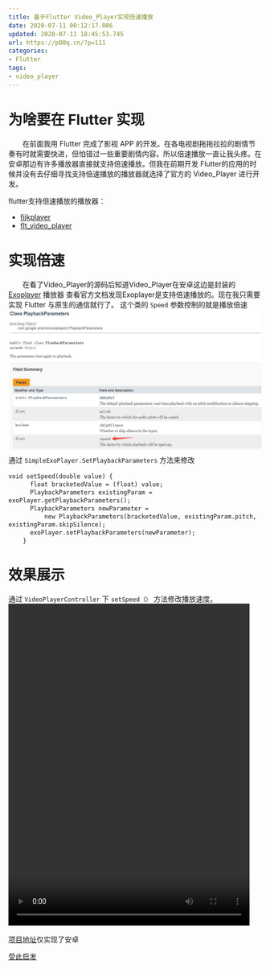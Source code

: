 ```yaml
---
title: 基于Flutter Video_Player实现倍速播放
date: 2020-07-11 00:12:17.006
updated: 2020-07-11 18:45:53.745
url: https://p00q.cn/?p=111
categories: 
- Flutter
tags: 
- video_player
---
```


# 为啥要在 Flutter 实现
&emsp;&emsp;在前面我用 Flutter 完成了影视 APP 的开发。在各电视剧拖拖拉拉的剧情节奏有时就需要快进，但怕错过一些重要剧情内容。所以倍速播放一直让我头疼。在安卓那边有许多播放器直接就支持倍速播放。但我在前期开发 Flutter的应用的时候并没有去仔细寻找支持倍速播放的播放器就选择了官方的 Video_Player 进行开发。

flutter支持倍速播放的播放器：
- [fijkplayer](https://fijkplayer.befovy.com/)
- [flt_video_player](https://github.com/RandyWei/flt_video_player/blob/master/README_CN.md)

# 实现倍速

&emsp;&emsp;在看了Video_Player的源码后知道Video_Player在安卓这边是封装的 [Exoplayer](https://exoplayer.dev/) 播放器 查看官方文档发现Exoplayer是支持倍速播放的。现在我只需要实现 Flutter 与原生的通信就行了。
这个类的 `Speed` 参数控制的就是播放倍速
![image.png](../res/img/111-1.jpeg)
通过 `SimpleExoPlayer.SetPlaybackParameters` 方法来修改
```
void setSpeed(double value) {
      float bracketedValue = (float) value;
      PlaybackParameters existingParam = exoPlayer.getPlaybackParameters();
      PlaybackParameters newParameter =
          new PlaybackParameters(bracketedValue, existingParam.pitch, existingParam.skipSilence);
      exoPlayer.setPlaybackParameters(newParameter);
    }
```
# 效果展示

通过 `VideoPlayerController` 下 `setSpeed（）` 方法修改播放速度。
<video src="https://danbai.oss-cn-chengdu.aliyuncs.com/bk/Record_2020-07-11-18-26-55_f802aed858f448d1131af0_1594463673230.mp4" controls="controls" width="480" height="640">
Your browser does not support the video tag.
</video>

[项目地址](https://github.com/danbai225/plugins/tree/master/packages/video_player)仅实现了安卓

[受此启发](https://github.com/flutter/plugins/pull/1400)